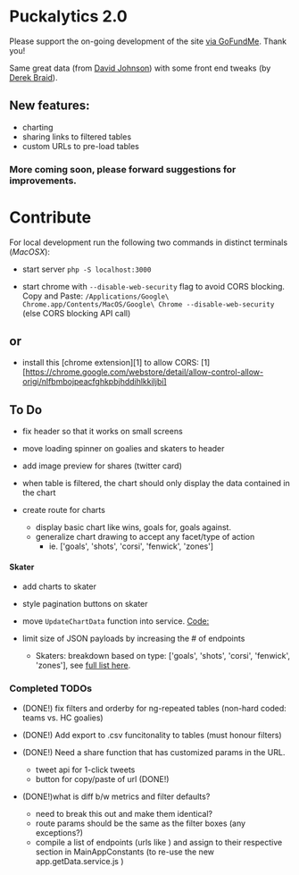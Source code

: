 # Puckalytics 2.0

Please support the on-going development of the site [via GoFundMe](https://www.gofundme.com/puckalytics).  Thank you! 

Same great data (from [David Johnson](https://twitter.com/hockeyanalysis)) with some front end tweaks (by [Derek Braid](https://twitter.com/Royal_Arse)). 

## New features: 

* charting
* sharing links to filtered tables
* custom URLs to pre-load tables


### More coming soon, please forward suggestions for improvements.

# Contribute

For local development run the following two commands in distinct terminals (*MacOSX*):

* start server `php -S localhost:3000`

* start chrome with `--disable-web-security` flag to avoid CORS blocking. Copy and Paste: `/Applications/Google\ Chrome.app/Contents/MacOS/Google\ Chrome --disable-web-security` (else CORS blocking API call)

## or 

* install this [chrome extension][1] to allow CORS: [1][https://chrome.google.com/webstore/detail/allow-control-allow-origi/nlfbmbojpeacfghkpbjhddihlkkiljbi]


## To Do

* fix header so that it works on small screens

* move loading spinner on goalies and skaters to header 

* add image preview for shares (twitter card)

* when table is filtered, the chart should only display the data contained in the chart 

* create route for charts
	* display basic chart like wins, goals for, goals against.
	* generalize chart drawing to accept any facet/type of action
		* ie. ['goals', 'shots', 'corsi', 'fenwick', 'zones']

#### Skater

* add charts to skater

* style pagination buttons on skater

* move `UpdateChartData` function into service. [Code:](https://github.com/DeBraid/puck/blob/master/app/bar-chart/bar-chart.directive.js#L37)


* limit size of JSON payloads by increasing the # of endpoints
	* Skaters: breakdown based on type: ['goals', 'shots', 'corsi', 'fenwick', 'zones'], see [full list here](https://github.com/DeBraid/puck/blob/skater/app/skaters/skater_sections.txt).

### Completed TODOs

* (DONE!) fix filters and orderby for ng-repeated tables (non-hard coded: teams vs. HC goalies)

* (DONE!) Add export to .csv funcitonality to tables (must honour filters)

* (DONE!) Need a share function that has customized params in the URL. 
	* tweet api for 1-click tweets
	* button for copy/paste of url (DONE!)

*  (DONE!)what is diff b/w metrics and filter defaults?
	* need to break this out and make them identical? 
	* route params should be the same as the filter boxes (any exceptions?)
	* compile a list of endpoints (urls like ) and assign to their respective section in MainAppConstants (to re-use the new app.getData.service.js )
